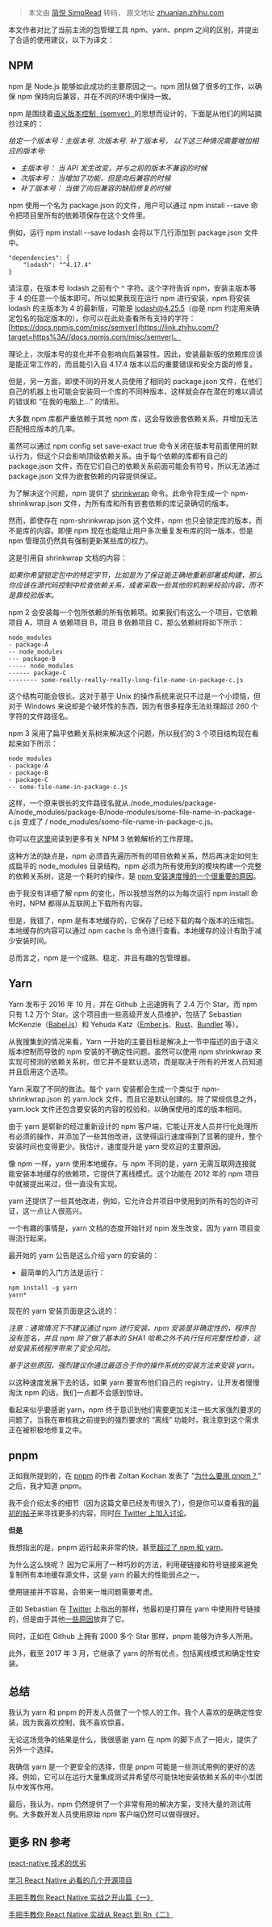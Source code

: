 > 本文由 [简悦 SimpRead](http://ksria.com/simpread/) 转码， 原文地址 [zhuanlan.zhihu.com](https://zhuanlan.zhihu.com/p/37653878)

本文作者对比了当前主流的包管理工具 npm、yarn、pnpm 之间的区别，并提出了合适的使用建议，以下为译文：

NPM
---

npm 是 Node.js 能够如此成功的主要原因之一。npm 团队做了很多的工作，以确保 npm 保持向后兼容，并在不同的环境中保持一致。

npm 是围绕着[语义版本控制（semver）](https://link.zhihu.com/?target=http%3A//semver.org/)的思想而设计的，下面是从他们的网站摘抄过来的：

_给定一个版本号：主版本号. 次版本号. 补丁版本号， 以下这三种情况需要增加相应的版本号:_

*   _主版本号： 当 API 发生改变，并与之前的版本不兼容的时候_
*   _次版本号： 当增加了功能，但是向后兼容的时候_
*   _补丁版本号： 当做了向后兼容的缺陷修复的时候_

npm 使用一个名为 package.json 的文件，用户可以通过 npm install --save 命令把项目里所有的依赖项保存在这个文件里。

例如，运行 npm install --save lodash 会将以下几行添加到 package.json 文件中。

```
"dependencies": {
    "lodash": "^4.17.4"
}
```

请注意，在版本号 lodash 之前有个 ^ 字符。这个字符告诉 npm，安装主版本等于 4 的任意一个版本即可。所以如果我现在运行 npm 进行安装，npm 将安装 lodash 的主版本为 4 的最新版，可能是 lodash@4.25.5（@是 npm 约定用来确定包名的指定版本的）。你可以在此处查看所有支持的字符：[https://docs.npmjs.com/misc/semver](https://link.zhihu.com/?target=https%3A//docs.npmjs.com/misc/semver)。

理论上，次版本号的变化并不会影响向后兼容性。因此，安装最新版的依赖库应该是能正常工作的，而且能引入自 4.17.4 版本以后的重要错误和安全方面的修复。

但是，另一方面，即使不同的开发人员使用了相同的 package.json 文件，在他们自己的机器上也可能会安装同一个库的不同种版本，这样就会存在潜在的难以调试的错误和 “在我的电脑上…” 的情形。

大多数 npm 库都严重依赖于其他 npm 库，这会导致嵌套依赖关系，并增加无法匹配相应版本的几率。

虽然可以通过 npm config set save-exact true 命令关闭在版本号前面使用的默认行为，但这个只会影响顶级依赖关系。由于每个依赖的库都有自己的 package.json 文件，而在它们自己的依赖关系前面可能会有符号，所以无法通过 package.json 文件为嵌套依赖的内容提供保证。

为了解决这个问题，npm 提供了 [shrinkwrap](https://link.zhihu.com/?target=https%3A//docs.npmjs.com/cli/shrinkwrap) 命令。此命令将生成一个 npm-shrinkwrap.json 文件，为所有库和所有嵌套依赖的库记录确切的版本。

然而，即使存在 npm-shrinkwrap.json 这个文件，npm 也只会锁定库的版本，而不是库的内容。即便 npm 现在也能阻止用户多次重复发布库的同一版本，但是 npm 管理员仍然具有强制更新某些库的权力。

这是引用自 shrinkwrap 文档的内容：

_如果你希望锁定包中的特定字节，比如是为了保证能正确地重新部署或构建，那么你应该在源代码控制中检查依赖关系，或者采取一些其他的机制来校验内容，而不是靠校验版本。_

npm 2 会安装每一个包所依赖的所有依赖项。如果我们有这么一个项目，它依赖项目 A，项目 A 依赖项目 B，项目 B 依赖项目 C，那么依赖树将如下所示：

```
node_modules
- package-A
-- node_modules
--- package-B
----- node_modules
------ package-C
-------- some-really-really-really-long-file-name-in-package-c.js
```

这个结构可能会很长。这对于基于 Unix 的操作系统来说只不过是一个小烦恼，但对于 Windows 来说却是个破坏性的东西，因为有很多程序无法处理超过 260 个字符的文件路径名。

npm 3 采用了扁平依赖关系树来解决这个问题，所以我们的 3 个项目结构现在看起来如下所示：

```
node_modules
- package-A
- package-B
- package-C
-- some-file-name-in-package-c.js
```

这样，一个原来很长的文件路径名就从./node_modules/package-A/node_modules/package-B/node-modules/some-file-name-in-package-c.js 变成了 / node_modules/some-file-name-in-package-c.js。

你可以在[这里](https://link.zhihu.com/?target=https%3A//docs.npmjs.com/how-npm-works/npm3)阅读到更多有关 NPM 3 依赖解析的工作原理。

这种方法的缺点是，npm 必须首先遍历所有的项目依赖关系，然后再决定如何生成扁平的 node_modules 目录结构。npm 必须为所有使用到的模块构建一个完整的依赖关系树，这是一个耗时的操作，是 [npm 安装速度慢的一个很重要的原因](https://link.zhihu.com/?target=https%3A//github.com/npm/npm/issues/8826)。

由于我没有详细了解 npm 的变化，所以我想当然的以为每次运行 npm install 命令时，NPM 都得从互联网上下载所有内容。

但是，我错了，npm 是有本地缓存的，它保存了已经下载的每个版本的压缩包。本地缓存的内容可以通过 npm cache ls 命令进行查看。本地缓存的设计有助于减少安装时间。

总而言之，npm 是一个成熟、稳定、并且有趣的包管理器。

Yarn
----

Yarn 发布于 2016 年 10 月，并在 Github 上迅速拥有了 2.4 万个 Star。而 npm 只有 1.2 万个 Star。这个项目由一些高级开发人员维护，包括了 Sebastian McKenzie（[Babel.js](https://link.zhihu.com/?target=https%3A//babeljs.io/)）和 Yehuda Katz（[Ember.js](https://link.zhihu.com/?target=https%3A//www.emberjs.com/)、[Rust](https://link.zhihu.com/?target=https%3A//www.rust-lang.org/en-US/)、[Bundler](https://link.zhihu.com/?target=http%3A//bundler.io/) 等）。

从我搜集到的情况来看，Yarn 一开始的主要目标是解决上一节中描述的由于语义版本控制而导致的 npm 安装的不确定性问题。虽然可以使用 npm shrinkwrap 来实现可预测的依赖关系树，但它并不是默认选项，而是取决于所有的开发人员知道并且启用这个选项。

Yarn 采取了不同的做法。每个 yarn 安装都会生成一个类似于 npm-shrinkwrap.json 的 yarn.lock 文件，而且它是默认创建的。除了常规信息之外，yarn.lock 文件还包含要安装的内容的校验和，以确保使用的库的版本相同。

由于 yarn 是崭新的经过重新设计的 npm 客户端，它能让开发人员并行化处理所有必须的操作，并添加了一些其他改进，这使得运行速度得到了显著的提升，整个安装时间也变得更少。我估计，速度提升是 yarn 受欢迎的主要原因。

像 npm 一样，yarn 使用本地缓存。与 npm 不同的是，yarn 无需互联网连接就能安装本地缓存的依赖项，它提供了离线模式。这个功能在 2012 年的 npm 项目中就被提出来过，但一直没有实现。

yarn 还提供了一些其他改进，例如，它允许合并项目中使用到的所有的包的许可证，这一点让人很高兴。

一个有趣的事情是，yarn 文档的态度开始针对 npm 发生改变，因为 yarn 项目变得流行起来。

最开始的 yarn 公告是这么介绍 yarn 的安装的：

* 最简单的入门方法是运行：

```
npm install -g yarn 
yarn*
```

现在的 yarn 安装页面是这么说的：

_注意：通常情况下不建议通过 npm 进行安装。npm 安装是非确定性的，程序包没有签名，并且 npm 除了做了基本的 SHA1 哈希之外不执行任何完整性检查，这给安装系统程序带来了安全风险。_

_基于这些原因，强烈建议你通过最适合于你的操作系统的安装方法来安装 yarn。_

以这种速度发展下去的话，如果 yarn 要宣布他们自己的 registry，让开发者慢慢淘汰 npm 的话，我们一点都不会感到惊讶。

看起来似乎要感谢 yarn，npm 终于意识到他们需要更加关注一些大家强烈要求的问题了。当我在审核我之前提到的强烈要求的 “离线” 功能时，我注意到这个需求正在被积极地修复之中。

pnpm
----

正如我所提到的，在 [pnpm](https://link.zhihu.com/?target=https%3A//github.com/pnpm/pnpm) 的作者 Zoltan Kochan 发表了 “[为什么要用 pnpm？](https://link.zhihu.com/?target=https%3A//www.kochan.io/nodejs/why-should-we-use-pnpm.html)” 之后，我才知道 pnpm。

我不会介绍太多的细节（因为这篇文章已经发布很久了），但是你可以查看我的[最初的帖子](https://link.zhihu.com/?target=https%3A//medium.com/%40akras14/omg-npm-clone-that-finally-makes-sense-3478588879)来寻找更多的内容，同时[在 Twitter 上加入讨论](https://link.zhihu.com/?target=https%3A//twitter.com/akras14/status/855474658832900096)。

**但是**

我想指出的是，pnpm 运行起来非常的快，甚至[超过了 npm 和 yarn](https://link.zhihu.com/?target=https%3A//github.com/pnpm/node-package-manager-benchmark)。

为什么这么快呢？ 因为它采用了一种巧妙的方法，利用硬链接和符号链接来避免复制所有本地缓存源文件，这是 yarn 的最大的性能弱点之一。

使用链接并不容易，会带来一堆问题需要考虑。

正如 Sebastian 在 [Twitter](https://link.zhihu.com/?target=https%3A//twitter.com/sebmck/status/855553631680069637) 上指出的那样，他最初是打算在 yarn 中使用符号链接的，但是由于其他[一些原因](https://link.zhihu.com/?target=https%3A//github.com/yarnpkg/yarn/issues/1761%23issuecomment-259706202)放弃了它。

同时，正如在 Github 上拥有 2000 多个 Star 那样，pnpm 能够为许多人所用。

此外，截至 2017 年 3 月，它继承了 yarn 的所有优点，包括离线模式和确定性安装。

总结
--

我认为 yarn 和 pnpm 的开发人员做了一个惊人的工作。我个人喜欢的是确定性安装，因为我喜欢控制，我不喜欢惊喜。

无论这场竞争的结果是什么，我很感谢 yarn 在 npm 的脚下点了一把火，提供了另外一个选择。

我确信 yarn 是一个更安全的选择，但是 pnpm 可能是一些测试用例的更好的选择。例如，它可以在运行大量集成测试并希望尽可能快地安装依赖关系的中小型团队中发挥作用。

最后，我认为，npm 仍然提供了一个非常有用的解决方案，支持大量的测试用例。大多数开发人员使用原始 npm 客户端仍然可以做得很好。

更多 RN 参考
--------

[react-native 技术的优劣](https://link.zhihu.com/?target=http%3A//mp.weixin.qq.com/s%3F__biz%3DMzI3OTU0MzI4MQ%3D%3D%26mid%3D2247485690%26idx%3D1%26sn%3D44537ca3fcfb5347df3dde1a388cc4dc%26chksm%3Deb476464dc30ed72a0a9f1cabd86375a0a18bd1478e8ca7e17bb7bcc81bc9ebc553b5f24c1f5%26scene%3D21%23wechat_redirect)

[学习 React Native 必看的几个开源项目](https://link.zhihu.com/?target=http%3A//mp.weixin.qq.com/s%3F__biz%3DMzI3OTU0MzI4MQ%3D%3D%26mid%3D2247485812%26idx%3D1%26sn%3D4214cefd6a686c614eac9a1e56ce7290%26chksm%3Deb4765eadc30ecfca3c965f2ff8792b6d5f4ac017c7a90cf23ca86d2ec7761f6c624259ffcf8%26scene%3D21%23wechat_redirect)

[手把手教你 React Native 实战之开山篇《一》](https://link.zhihu.com/?target=http%3A//mp.weixin.qq.com/s%3F__biz%3DMzI3OTU0MzI4MQ%3D%3D%26mid%3D2247485769%26idx%3D1%26sn%3D5b2307bdda6fd3e399731b31757583e2%26chksm%3Deb4765d7dc30ecc1eb68b0260c85bafcbab9dab4d9682d22f30fc06e8f7c85b34348e15d1894%26scene%3D21%23wechat_redirect)

​[手把手教你 React Native 实战从 React 到 Rn《二》](https://link.zhihu.com/?target=http%3A//mp.weixin.qq.com/s%3F__biz%3DMzI3OTU0MzI4MQ%3D%3D%26mid%3D2247485835%26idx%3D1%26sn%3D8c91c8da4747657ab71b1edd104ff521%26chksm%3Deb476515dc30ec036fabde3a7bfc5a00208991fcc59f9f7984c9152e9f489fee1ce7bd787030%26scene%3D21%23wechat_redirect)